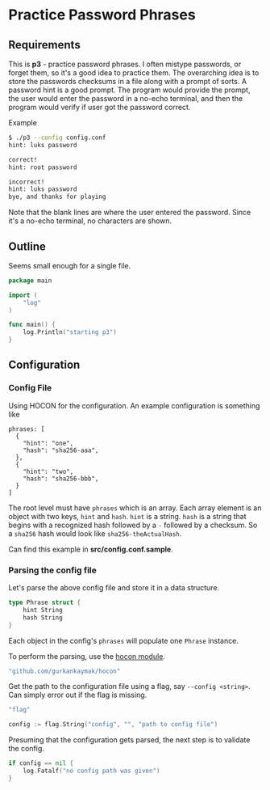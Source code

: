 <style>
/* make the code's class, id, and file path bold */
span.filename {
    font-weight: bold;
}
</style>

# Practice Password Phrases

## Requirements

This is **p3** - practice password phrases.
I often mistype passwords, or forget them, so it's a good idea to practice them.
The overarching idea is to store the passwords checksums in a file along with a prompt of sorts.
A password hint is a good prompt.
The program would provide the prompt, the user would enter the password in a no-echo terminal,
and then the program would verify if user got the password correct.

Example

```bash
$ ./p3 --config config.conf
hint: luks password

correct!
hint: root password

incorrect!
hint: luks password
bye, and thanks for playing
```

Note that the blank lines are where the user entered the password.
Since it's a no-echo terminal, no characters are shown.

## Outline

Seems small enough for a single file.

```{.go #main file=src/main.go}
package main

import (
    "log"
)

func main() {
    log.Println("starting p3")
}
```

## Configuration

### Config File

Using HOCON for the configuration.
An example configuration is something like

```{.hocon #config-example file=src/config.conf.sample}
phrases: [
  {
    "hint": "one",
    "hash": "sha256-aaa",
  },
  {
    "hint": "two",
    "hash": "sha256-bbb",
  }
]
```

The root level must have `phrases` which is an array.
Each array element is an object with two keys, `hint` and `hash`.
`hint` is a string.
`hash` is a string that begins with a recognized hash followed by a `-` followed by a checksum.
So a `sha256` hash would look like `sha256-theActualHash`.

Can find this example in **src/config.conf.sample**.

### Parsing the config file

Let's parse the above config file and store it in a data structure.

```{.go #phrases-ds}
type Phrase struct {
    hint String
    hash String
}

```

Each object in the config's `phrases` will populate one `Phrase` instance.

To perform the parsing, use the [hocon module](github.com/gurkankaymak/hocon).

```{.go #parse-imports}
"github.com/gurkankaymak/hocon"
```

Get the path to the configuration file using a flag, say `--config <string>`.
Can simply error out if the flag is missing.

```{.go #std-imports}
"flag"
```

```{.go #configure-flags}
config := flag.String("config", "", "path to config file")
```

Presuming that the configuration gets parsed, the next step is to validate
the config.

```{.go #validate-config}
if config == nil {
    log.Fatalf("no config path was given")
}
```
